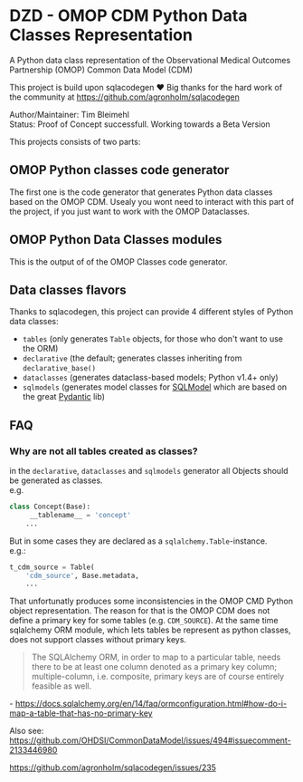 # DZD - OMOP CDM Python Data Classes Representation
A Python data class representation of the Observational Medical Outcomes Partnership (OMOP) Common Data Model (CDM)
  
This project is build upon sqlacodegen ❤️ Big thanks for the hard work of the community at https://github.com/agronholm/sqlacodegen
  
Author/Maintainer: Tim Bleimehl  
Status: Proof of Concept successfull. Working towards a Beta Version  
  
This projects consists of two parts:


## OMOP Python classes code generator
The first one is the code generator that generates Python data classes based on the OMOP CDM.
Usealy you wont need to interact with this part of the project, if you just want to work with the OMOP Dataclasses.

## OMOP Python Data Classes modules
This is the output of of the OMOP Classes code generator.


## Data classes flavors
Thanks to sqlacodegen, this project can provide 4 different styles of Python data classes:

* `tables` (only generates `Table` objects, for those who don't want to use the ORM)
* `declarative` (the default; generates classes inheriting from `declarative_base()`
* `dataclasses` (generates dataclass-based models; Python v1.4+ only)
* `sqlmodels` (generates model classes for [SQLModel](https://sqlmodel.tiangolo.com/) which are based on the great [Pydantic](https://docs.pydantic.dev) lib)



## FAQ

### Why are not all tables created as classes? 

in the `declarative`, `dataclasses` and `sqlmodels` generator all Objects should be generated as classes.  
e.g.

```python
class Concept(Base):
     __tablename__ = 'concept'
    ...
```

But in some cases they are declared as a `sqlalchemy.Table`-instance.  
e.g.:
```python
t_cdm_source = Table(
    'cdm_source', Base.metadata,
    ...
```

That unfortunatly produces some inconsistencies in the OMOP CMD Python object representation.
The reason for that is the OMOP CDM does not define a primary key for some tables (e.g. `CDM_SOURCE`). At the same time sqlalchemy ORM module, which lets tables be represent as python classes, does not support classes without primary keys.  

> The SQLAlchemy ORM, in order to map to a particular table, needs there to be at least one column denoted as a primary key column; multiple-column, i.e. composite, primary keys are of course entirely feasible as well.

  \- https://docs.sqlalchemy.org/en/14/faq/ormconfiguration.html#how-do-i-map-a-table-that-has-no-primary-key

Also see: 
https://github.com/OHDSI/CommonDataModel/issues/494#issuecomment-2133446980 

https://github.com/agronholm/sqlacodegen/issues/235

